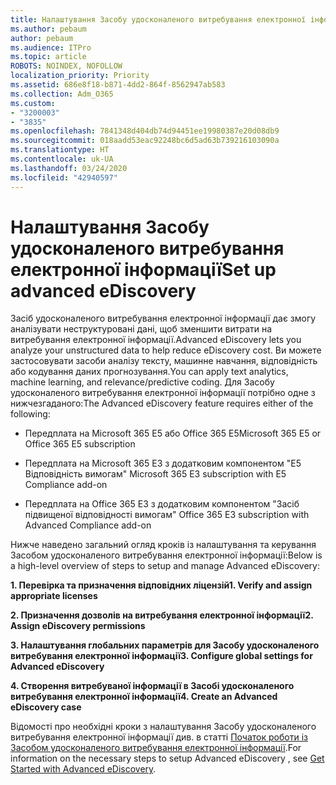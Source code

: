 ```yaml
---
title: Налаштування Засобу удосконаленого витребування електронної інформації
ms.author: pebaum
author: pebaum
ms.audience: ITPro
ms.topic: article
ROBOTS: NOINDEX, NOFOLLOW
localization_priority: Priority
ms.assetid: 686e8f18-b871-4dd2-864f-8562947ab583
ms.collection: Adm_O365
ms.custom:
- "3200003"
- "3835"
ms.openlocfilehash: 7841348d404db74d94451ee19980387e20d08db9
ms.sourcegitcommit: 018aadd53eac92248bc6d5ad63b739216103090a
ms.translationtype: HT
ms.contentlocale: uk-UA
ms.lasthandoff: 03/24/2020
ms.locfileid: "42940597"
---
```

# <a name="set-up-advanced-ediscovery"></a><span data-ttu-id="98366-102">Налаштування Засобу удосконаленого витребування електронної інформації</span><span class="sxs-lookup"><span data-stu-id="98366-102">Set up advanced eDiscovery</span></span>

<span data-ttu-id="98366-103">Засіб удосконаленого витребування електронної інформації дає змогу аналізувати неструктуровані дані, щоб зменшити витрати на витребування електронної інформації.</span><span class="sxs-lookup"><span data-stu-id="98366-103">Advanced eDiscovery lets you analyze your unstructured data to help reduce eDiscovery cost.</span></span> <span data-ttu-id="98366-104">Ви можете застосовувати засоби аналізу тексту, машинне навчання, відповідність або кодування даних прогнозування.</span><span class="sxs-lookup"><span data-stu-id="98366-104">You can apply text analytics, machine learning, and relevance/predictive coding.</span></span>  <span data-ttu-id="98366-105">Для Засобу удосконаленого витребування електронної інформації потрібно одне з нижчезгаданого:</span><span class="sxs-lookup"><span data-stu-id="98366-105">The Advanced eDiscovery feature requires either of the following:</span></span>

- <span data-ttu-id="98366-106">Передплата на Microsoft 365 E5 або Office 365 E5</span><span class="sxs-lookup"><span data-stu-id="98366-106">Microsoft 365 E5 or Office 365 E5 subscription</span></span>

- <span data-ttu-id="98366-107">Передплата на Microsoft 365 E3 з додатковим компонентом "E5 Відповідність вимогам" </span><span class="sxs-lookup"><span data-stu-id="98366-107">Microsoft 365 E3 subscription with E5 Compliance add-on</span></span>

- <span data-ttu-id="98366-108">Передплата на Office 365 E3 з додатковим компонентом "Засіб підвищеної відповідності вимогам" </span><span class="sxs-lookup"><span data-stu-id="98366-108">Office 365 E3 subscription with Advanced Compliance add-on</span></span>

<span data-ttu-id="98366-109">Нижче наведено загальний огляд кроків із налаштування та керування Засобом удосконаленого витребування електронної інформації:</span><span class="sxs-lookup"><span data-stu-id="98366-109">Below is a high-level overview of steps to setup and manage Advanced eDiscovery:</span></span>

<span data-ttu-id="98366-110">**1. Перевірка та призначення відповідних ліцензій**</span><span class="sxs-lookup"><span data-stu-id="98366-110">**1. Verify and assign appropriate licenses**</span></span>

<span data-ttu-id="98366-111">**2. Призначення дозволів на витребування електронної інформації**</span><span class="sxs-lookup"><span data-stu-id="98366-111">**2. Assign eDiscovery permissions**</span></span>

<span data-ttu-id="98366-112">**3. Налаштування глобальних параметрів для Засобу удосконаленого витребування електронної інформації**</span><span class="sxs-lookup"><span data-stu-id="98366-112">**3. Configure global settings for Advanced eDiscovery**</span></span>

<span data-ttu-id="98366-113">**4. Створення витребуваної інформації в Засобі удосконаленого витребування електронної інформації**</span><span class="sxs-lookup"><span data-stu-id="98366-113">**4. Create an Advanced eDiscovery case**</span></span>

<span data-ttu-id="98366-114">Відомості про необхідні кроки з налаштування Засобу удосконаленого витребування електронної інформації див. в статті [Початок роботи із Засобом удосконаленого витребування електронної інформації](https://docs.microsoft.com/microsoft-365/compliance/get-started-with-advanced-ediscovery?view=o365-worldwide).</span><span class="sxs-lookup"><span data-stu-id="98366-114">For information on the necessary steps to setup Advanced eDiscovery , see  [Get Started with Advanced eDiscovery](https://docs.microsoft.com/microsoft-365/compliance/get-started-with-advanced-ediscovery?view=o365-worldwide).</span></span>
